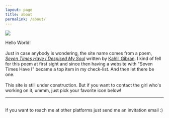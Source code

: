 ```yaml
---
layout: page
title: about
permalink: /about/
---
```


<img class="col one right" src="/img/prof_pic.jpg">

<!-- Write your biography here. Tell the world about yourself. Link to your favorite <a href="http://reddit.com" target="blank">subreddit</a>. You can put a picture in, too. The code is already in, just name your picture "prof_pic.jpg" and put it in the img folder. Link to your social media connections, too. This theme is set up to use <a href="http://fortawesome.github.io/Font-Awesome/" target="blank">Font Awesome icons</a>, like the ones below. Add your facebook, twitter, linkedin, or just disable all of them.  -->
Hello World!  
<br/>
Just in case anybody is wondering, the site name comes from a poem, <a href="http://www.goodreads.com/quotes/153424-seven-times-i-have-despised-my-soul-the-first-time" target="blank"><i>Seven Times Have I Despised My Soul</i></a> written by <a href="https://en.wikipedia.org/wiki/Kahlil_Gibran" >Kahlil Gibran</a>. I kind of fell for this poem at first sight and since then having a website with "Seven Times Have I" became a top item in my check-list. And then let there be one.
<br/>
 <br/>
This site is still under construction. But if you want to contact the girl who's working on it, ummm, just pick your favorite icon below!

<hr/>
<br/>
<span class="contacticon center">
	<a href="mailto:jz2673@columbia.edu"><i class="fa fa-envelope-square"></i></a>
	<a href="https://github.com/MadLily" target="_blank"><i class="fa fa-github-square"></i></a>
	<a href="https://www.linkedin.com" target="_blank"><i class="fa fa-linkedin-square"></i></a>
<!-- 	<a href="http://tumblr.com" target="_blank"><i class="fa fa-tumblr-square"></i></a> -->
	<a href="https://twitter.com/BianBianZhou" target="_blank"><i class="fa fa-twitter-square"></i></a>
</span>

<div class="col three caption">
	If you want to reach me at other platforms just send me an invitation email :)
</div>

